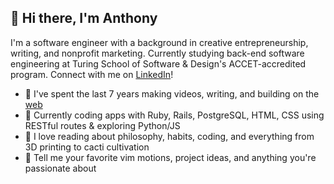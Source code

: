 ## 👋 Hi there, I'm Anthony
I'm a software engineer with a background in creative entrepreneurship, writing, and nonprofit marketing.
Currently studying back-end software engineering at Turing School of Software & Design's ACCET-accredited program.
Connect with me on [LinkedIn](https://www.linkedin.com/in/ajongaro)!

- 🌱 I've spent the last 7 years making videos, writing, and building on the [web](https://www.breakthetwitch.com)
- 🔭 Currently coding apps with Ruby, Rails, PostgreSQL, HTML, CSS using RESTful routes & exploring Python/JS
- 📖 I love reading about philosophy, habits, coding, and everything from 3D printing to cacti cultivation
- 💬 Tell me your favorite vim motions, project ideas, and anything you're passionate about
